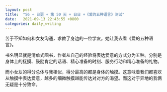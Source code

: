 ```yaml
---
layout: post
title:  "S6 + 日更 + 第 50 天 + 日日 +《爱的五种语言》测试"
date:   2021-09-13 22:43:55 +0800
categories: daily_writing
---
```

苦于不知如何和女友沟通，求教了身边的一位学友。她让我去看《爱的五种语言》。

书名明显就是清单式图书，作者从自己的经验将表达爱意的方式分为五种。分别是身体上的抚摸、鼓励肯定的话语、精心准备的时刻、服务行动和精心准备的礼物。

而小女友的得分总体与我相似，得分最高的都是身体的触摸。这意味着我们都喜欢从触摸中表达爱意，越多的细微触摸越能传达对对方的渴望。而这对于异地的我俩无疑是十分致命。